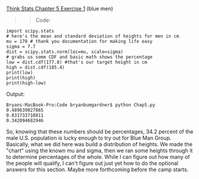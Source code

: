 [Think Stats Chapter 5 Exercise 1](http://greenteapress.com/thinkstats2/html/thinkstats2006.html#toc50) (blue men)

>> Code:
```
import scipy.stats
# here's the mean and standard deviation of heights for men in cm
mu = 178 # thank you documentation for making life easy 
sigma = 7.7
dist = scipy.stats.norm(loc=mu, scale=sigma)
# grabs us some CDF and basic math shows the percentage
low = dist.cdf(177.8) #that's our target height in cm
high = dist.cdf(185.4)
print(low)
print(high)
print(high-low)
```
Output:
```
Bryans-MacBook-Pro:Code bryanbumgardner$ python Chap5.py
0.489639027865
0.831733710811
0.342094682946
```
So, knowing that these numbers should be percentages, 34.2 percent of the male U.S. population is lucky enough to try out for Blue Man Group. Basically, what we did here was build a distribution of heights. We made the "chart" using the known mu and sigma, then we ran some heights through it to determine percentages of the whole. While I can figure out how many of the people will qualify, I can't figure out just yet how to do the optional answers for this section. Maybe more forthcoming before the camp starts. 
